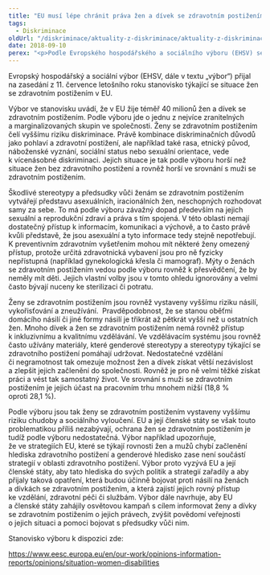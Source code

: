 ```yaml
---
title: "EU musí lépe chránit práva žen a dívek se zdravotním postižením, vyzývá EHSV"
tags:
  - Diskriminace
oldUrl: "/diskriminace/aktuality-z-diskriminace/aktuality-z-diskriminace-2018/eu-musi-lepe-chranit-prava-zen-a-divek-se-zdravotnim-postizenim-vyzyva-ehsv/"
date: 2018-09-10
perex: "<p>Podle Evropského hospodářského a sociálního výboru (EHSV) se ženy se zdravotním postižením stále potýkají s různými formami diskriminace a často jim hrozí sociální vyloučení a chudoba.</p>"
---
```


<!-- imported from the old website -->

<p>Evropský hospodářský a sociální výbor (EHSV, dále v textu „výbor“) přijal na zasedání z 11. července letošního roku stanovisko týkající se situace žen se zdravotním postižením v EU. </p> <p>Výbor ve stanovisku uvádí, že v EU žije téměř 40 milionů žen a dívek se zdravotním postižením. Podle výboru jde o jednu z nejvíce zranitelných a marginalizovaných skupin ve společnosti. Ženy se zdravotním postižením čelí vyššímu riziku diskriminace. Právě kombinace diskriminačních důvodů jako pohlaví a zdravotní postižení, ale například také rasa, etnický původ, náboženské vyznání, sociální status nebo sexuální orientace, vede k vícenásobné diskriminaci. Jejich situace je tak podle výboru horší než situace žen bez zdravotního postižení a rovněž horší ve srovnání s muži se zdravotním postižením. </p> <p>Škodlivé stereotypy a předsudky vůči ženám se zdravotním postižením vytvářejí představu asexuálních, iracionálních žen, neschopných rozhodovat samy za sebe. To má podle výboru závažný dopad především na jejich sexuální a reprodukční zdraví a práva s tím spojená. V této oblasti nemají dostatečný přístup k informacím, komunikaci a výchově, a to často právě kvůli představě, že jsou asexuální a tyto informace tedy stejně nepotřebují. K preventivním zdravotním vyšetřením mohou mít některé ženy omezený přístup, protože určitá zdravotnická vybavení jsou pro ně fyzicky nepřístupná (například gynekologická křesla či mamograf). Mýty o ženách se zdravotním postižením vedou podle výboru rovněž k přesvědčení, že by neměly mít děti. Jejich vlastní volby jsou v tomto ohledu ignorovány a velmi často bývají nuceny ke sterilizaci či potratu. </p> <p>Ženy se zdravotním postižením jsou rovněž vystaveny vyššímu riziku násilí, vykořisťování a zneužívání.  Pravděpodobnost, že se stanou oběťmi domácího násilí či jiné formy násilí je třikrát až pětkrát vyšší než u ostatních žen. Mnoho dívek a žen se zdravotním postižením nemá rovněž přístup k inkluzivnímu a kvalitnímu vzdělávání. Ve vzdělávacím systému jsou rovněž často užívány materiály, které genderové stereotypy a stereotypy týkající se zdravotního postižení pomáhají udržovat. Nedostatečné vzdělání či negramotnost tak omezuje možnost žen a dívek získat větší nezávislost a zlepšit jejich začlenění do společnosti. Rovněž je pro ně velmi těžké získat práci a vést tak samostatný život. Ve srovnání s muži se zdravotním postižením je jejich účast na pracovním trhu mnohem nižší (18,8 % oproti 28,1 %). </p> <p>Podle výboru jsou tak ženy se zdravotním postižením vystaveny vyššímu riziku chudoby a sociálního vyloučení. EU a její členské státy se však touto problematikou příliš nezabývají, ochrana žen se zdravotním postižením je tudíž podle výboru nedostatečná. Výbor například upozorňuje, že ve strategiích EU, které se týkají rovnosti žen a mužů chybí začlenění hlediska zdravotního postižení a genderové hledisko zase není součástí strategií v oblasti zdravotního postižení. Výbor proto vyzývá EU a její členské státy, aby tato hlediska do svých politik a strategií zařadily a aby přijaly taková opatření, která budou účinně bojovat proti násilí na ženách a dívkách se zdravotním postižením, a která zajistí jejich rovný přístup ke vzdělání, zdravotní péči či službám. Výbor dále navrhuje, aby EU a členské státy zahájily osvětovou kampaň s cílem informovat ženy a dívky se zdravotním postižením o jejich právech, zvýšit povědomí veřejnosti o jejich situaci a pomoci bojovat s předsudky vůči nim.</p> <p>Stanovisko výboru k dispozici zde:</p> <p><a href="https://www.eesc.europa.eu/en/our-work/opinions-information-reports/opinions/situation-women-disabilities" target="_blank">https://www.eesc.europa.eu/en/our-work/opinions-information-reports/opinions/situation-women-disabilities</a></p>
